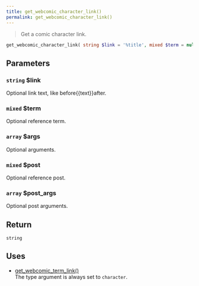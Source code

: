 ```yaml
---
title: get_webcomic_character_link()
permalink: get_webcomic_character_link()
---
```


> Get a comic character link.

```php
get_webcomic_character_link( string $link = '%title', mixed $term = null, array $args = [], mixed $post = null, array $post_args = [] ) : string
```

## Parameters

### `string` $link
Optional link text, like before\{\{text}}after.

### `mixed` $term
Optional reference term.

### `array` $args
Optional arguments.

### `mixed` $post
Optional reference post.

### `array` $post_args
Optional post arguments.

## Return

`string`

## Uses
- [get_webcomic_term_link()](get_webcomic_term_link())  
The type argument is always set to
`character`.
